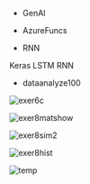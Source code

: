 * GenAI

* AzureFuncs

* RNN

Keras
LSTM
RNN

* dataanalyze100

![exer6c](https://github.com/user-attachments/assets/4531808f-2960-4766-b5f5-8eaab7533df3)

![exer8matshow](https://github.com/user-attachments/assets/eee07f41-2b69-4139-9539-a03edcfa8483)

![exer8sim2](https://github.com/user-attachments/assets/e3dbaba5-0e86-4463-a3a6-a108976824b9)

![exer8hist](https://github.com/user-attachments/assets/406d1a11-9b72-4af3-a32a-bb7c1682124b)

![temp](https://github.com/user-attachments/assets/4b22d721-1196-456a-959a-e381d309445e)
